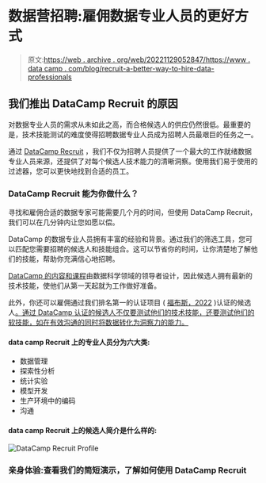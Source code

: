 # 数据营招聘:雇佣数据专业人员的更好方式

> 原文:[https://web . archive . org/web/20221129052847/https://www . data camp . com/blog/recruit-a-better-way-to-hire-data-professionals](https://web.archive.org/web/20221129052847/https://www.datacamp.com/blog/recruit-a-better-way-to-hire-data-professionals)

## 我们推出 DataCamp Recruit 的原因

对数据专业人员的需求从未如此之高，而合格候选人的供应仍然很低。最重要的是，技术技能测试的难度使得招聘数据专业人员成为招聘人员最艰巨的任务之一。

通过 [DataCamp Recruit](https://web.archive.org/web/20221212135841/https://www.datacamp.com/hire-data-professionals) ，我们不仅为招聘人员提供了一个最大的工作就绪数据专业人员来源，还提供了对每个候选人技术能力的清晰洞察。使用我们易于使用的过滤器，您可以更快地找到合适的员工。

### DataCamp Recruit 能为你做什么？

寻找和雇佣合适的数据专家可能需要几个月的时间，但使用 DataCamp Recruit，我们可以在几分钟内让您如愿以偿。

DataCamp 的数据专业人员拥有丰富的经验和背景。通过我们的筛选工具，您可以匹配您需要招聘的候选人和技能组合。这可以节省你的时间，让你清楚地了解他们的技能，帮助你充满信心地招聘。

[DataCamp 的内容和课程](https://web.archive.org/web/20221212135841/https://www.datacamp.com/courses-all)由数据科学领域的领导者设计，因此候选人拥有最新的技术技能，使他们从第一天起就为工作做好准备。

此外，你还可以雇佣通过我们排名第一的认证项目 ( [福布斯，2022](https://web.archive.org/web/20221212135841/https://www.forbes.com/advisor/business/best-data-analytics-certifications) )认证的候选人[。通过 DataCamp 认证的候选人不仅要测试他们的技术技能，还要测试他们的软技能，如在有效沟通的同时将数据转化为洞察力的能力。](https://web.archive.org/web/20221212135841/https://www.datacamp.com/certification)

#### **data camp Recruit 上的专业人员分为六大类:**

*   数据管理
*   探索性分析
*   统计实验
*   模型开发
*   生产环境中的编码
*   沟通

#### **data camp Recruit 上的候选人简介是什么样的:**

![DataCamp Recruit Profile](../Images/59ff6fc64e3227d6efee49e5487e7c94.png)

### **亲身体验:查看我们的简短演示，了解如何使用 DataCamp Recruit**